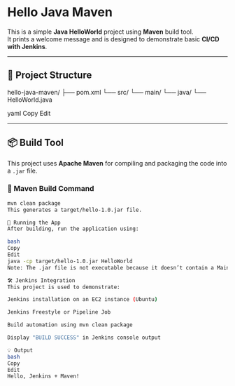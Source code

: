 # Hello Java Maven

This is a simple **Java HelloWorld** project using **Maven** build tool.  
It prints a welcome message and is designed to demonstrate basic **CI/CD with Jenkins**.

---

## 📁 Project Structure

hello-java-maven/ ├── pom.xml └── src/ └── main/ └── java/ └── HelloWorld.java

yaml
Copy
Edit

---

## 📦 Build Tool

This project uses **Apache Maven** for compiling and packaging the code into a `.jar` file.

### 🔧 Maven Build Command

```bash
mvn clean package
This generates a target/hello-1.0.jar file.

🚀 Running the App
After building, run the application using:

bash
Copy
Edit
java -cp target/hello-1.0.jar HelloWorld
Note: The .jar file is not executable because it doesn’t contain a Main-Class manifest entry. So we run it using the -cp option.

🛠️ Jenkins Integration
This project is used to demonstrate:

Jenkins installation on an EC2 instance (Ubuntu)

Jenkins Freestyle or Pipeline Job

Build automation using mvn clean package

Display "BUILD SUCCESS" in Jenkins console output

💡 Output
bash
Copy
Edit
Hello, Jenkins + Maven!
